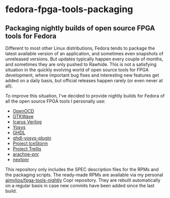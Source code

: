 # fedora-fpga-tools-packaging

## Packaging nightly builds of open source FPGA tools for Fedora

Different to most other Linux distributions, Fedora tends to package the latest available version of an application, and sometimes even snapshots of unreleased versions. But updates typically happen every couple of months, and sometimes they are only pushed to Rawhide. This is not a satisfying situation in the quickly evolving world of open source tools for FPGA development, where important bug fixes and interesting new features get added on a daily basis, but official releases happen rarely (or even never at all).

To improve this situation, I've decided to provide nightly builds for Fedora of all the open source FPGA tools I personally use:
* [OpenOCD](http://openocd.org/)
* [GTKWave](http://gtkwave.sourceforge.net/)
* [Icarus Verilog](http://iverilog.icarus.com/)
* [Yosys](http://www.clifford.at/yosys/)
* [GHDL](http://ghdl.free.fr/)
* [ghdl-yosys-plugin](https://github.com/ghdl/ghdl-yosys-plugin)
* [Project IceStorm](http://www.clifford.at/icestorm/)
* [Project Trellis](https://github.com/SymbiFlow/prjtrellis)
* [arachne-pnr](https://github.com/YosysHQ/arachne-pnr)
* [nextpnr](https://github.com/YosysHQ/nextpnr)

This repository only includes the SPEC description files for the RPMs and the packaging scripts. The ready-made RPMs are available via my personal [aimylios/fpga-tools-nightly](https://copr.fedorainfracloud.org/coprs/aimylios/fpga-tools-nightly/) Copr repository. They are rebuilt automatically on a regular basis in case new commits have been added since the last build.
